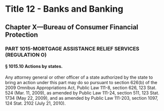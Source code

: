 
# Title 12 - Banks and Banking
## Chapter X—Bureau of Consumer Financial Protection
### PART 1015-MORTGAGE ASSISTANCE RELIEF SERVICES (REGULATION O)
#### § 1015.10 Actions by states.

Any attorney general or other officer of a state authorized by the state to bring an action under this part may do so pursuant to section 626(b) of the 2009 Omnibus Appropriations Act, Public Law 111-8, section 626, 123 Stat. 524 (Mar. 11, 2009), as amended by Public Law 111-24, section 511, 123 Stat. 1734 (May 22, 2009), and as amended by Public Law 111-203, section 1097, 124 Stat. 2102 (July 21, 2010).

